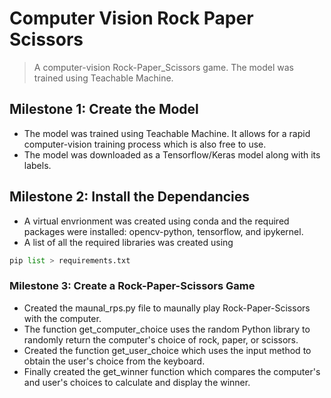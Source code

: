 # Computer Vision Rock Paper Scissors
> A computer-vision Rock-Paper_Scissors game. The model was trained using Teachable Machine.

## Milestone 1: Create the Model
- The model was trained using Teachable Machine. It allows for a rapid computer-vision training process which is also free to use.
- The model was downloaded as a Tensorflow/Keras model along with its labels.

## Milestone 2: Install the Dependancies
- A virtual envrionment was created using conda and the required packages were installed: opencv-python, tensorflow, and ipykernel.
- A list of all the required libraries was created using 

```Python
pip list > requirements.txt
```

### Milestone 3: Create a Rock-Paper-Scissors Game
- Created the maunal_rps.py file to maunally play Rock-Paper-Scissors with the computer.
- The function get_computer_choice uses the random Python library to randomly return the computer's choice of rock, paper, or scissors.
- Created the function get_user_choice which uses the input method to obtain the user's choice from the keyboard.
- Finally created the get_winner function which compares the computer's and user's choices to calculate and display the winner.
